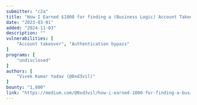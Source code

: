 ```yaml
---
submitter: "c2a"
title: "How I Earned $1800 for finding a (Business Logic) Account Takeover Vulnerability?"
date: "2023-03-01"
added: "2024-11-03"
description: ""
vulnerabilities: [
    "Account takeover", "Authentication bypass"
]
programs: [
    "undisclosed"
]
authors: [
    "Vivek Kumar Yadav (@0xd3vil)"
]
bounty: "1,800"
link: "https://medium.com/@0xd3vil/how-i-earned-1800-for-finding-a-business-logic-account-takeover-vulnerability-c84c78e6ade0"
---
```




